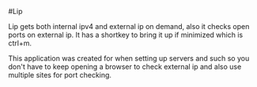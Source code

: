 #Lip

Lip gets both internal ipv4 and external ip on demand, also it checks open ports on external ip. It has a shortkey to bring it up if minimized which is ctrl+m.

This application was created for when setting up servers and such so you don't have to keep opening a browser to check external ip and also use multiple sites for port checking.

